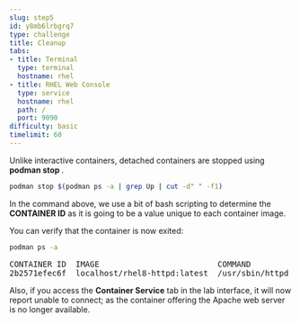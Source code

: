 ```yaml
---
slug: step5
id: y8mb6lrbgrq7
type: challenge
title: Cleanup
tabs:
- title: Terminal
  type: terminal
  hostname: rhel
- title: RHEL Web Console
  type: service
  hostname: rhel
  path: /
  port: 9090
difficulty: basic
timelimit: 60
---
```

Unlike interactive containers, detached containers are stopped using __podman stop <CONTAINER ID>__.

```bash
podman stop $(podman ps -a | grep Up | cut -d" " -f1)
```

In the command above, we use a bit of bash scripting to determine the __CONTAINER ID__ as it is going to be a value unique to each container image.

You can verify that the container is now exited:

```bash
podman ps -a
```

<pre class="file">
CONTAINER ID  IMAGE                         COMMAND               CREATED        STATUS                     PORTS                   NAMES
2b2571efec6f  localhost/rhel8-httpd:latest  /usr/sbin/httpd -...  9 minutes ago  Exited (0) 50 seconds ago  0.0.0.0:8081->80/tcp  priceless_mahavira
</pre>

Also, if you access the __Container Service__ tab in the lab interface, it will now report unable to connect; as the container offering the Apache web server is no longer available.
